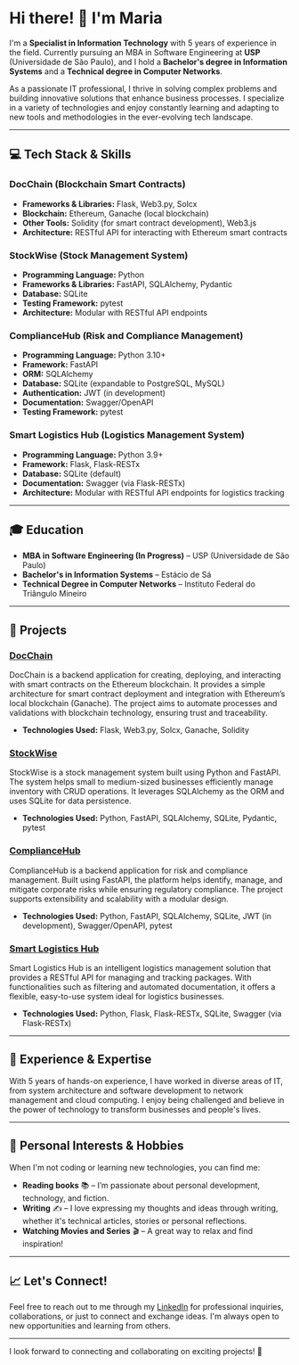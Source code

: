 # Hi there! 👋 I'm Maria

I'm a **Specialist in Information Technology** with 5 years of experience in the field. Currently pursuing an MBA in Software Engineering at **USP** (Universidade de São Paulo), and I hold a **Bachelor's degree in Information Systems** and a **Technical degree in Computer Networks**.

As a passionate IT professional, I thrive in solving complex problems and building innovative solutions that enhance business processes. I specialize in a variety of technologies and enjoy constantly learning and adapting to new tools and methodologies in the ever-evolving tech landscape.

---

## 💻 Tech Stack & Skills

### DocChain (Blockchain Smart Contracts)
- **Frameworks & Libraries:** Flask, Web3.py, Solcx
- **Blockchain:** Ethereum, Ganache (local blockchain)
- **Other Tools:** Solidity (for smart contract development), Web3.js
- **Architecture:** RESTful API for interacting with Ethereum smart contracts

### StockWise (Stock Management System)
- **Programming Language:** Python
- **Frameworks & Libraries:** FastAPI, SQLAlchemy, Pydantic
- **Database:** SQLite
- **Testing Framework:** pytest
- **Architecture:** Modular with RESTful API endpoints

### ComplianceHub (Risk and Compliance Management)
- **Programming Language:** Python 3.10+
- **Framework:** FastAPI
- **ORM:** SQLAlchemy
- **Database:** SQLite (expandable to PostgreSQL, MySQL)
- **Authentication:** JWT (in development)
- **Documentation:** Swagger/OpenAPI
- **Testing Framework:** pytest

### Smart Logistics Hub (Logistics Management System)
- **Programming Language:** Python 3.9+
- **Framework:** Flask, Flask-RESTx
- **Database:** SQLite (default)
- **Documentation:** Swagger (via Flask-RESTx)
- **Architecture:** Modular with RESTful API endpoints for logistics tracking

---

## 🎓 Education

- **MBA in Software Engineering (In Progress)** – USP (Universidade de São Paulo)
- **Bachelor's in Information Systems** – Estácio de Sá
- **Technical Degree in Computer Networks** – Instituto Federal do Triângulo Mineiro

---

## 🌟 Projects

### [DocChain](https://github.com/maria-ritha-nascimento/DocChain)
DocChain is a backend application for creating, deploying, and interacting with smart contracts on the Ethereum blockchain. It provides a simple architecture for smart contract deployment and integration with Ethereum’s local blockchain (Ganache). The project aims to automate processes and validations with blockchain technology, ensuring trust and traceability.

- **Technologies Used:** Flask, Web3.py, Solcx, Ganache, Solidity

### [StockWise](https://github.com/maria-ritha-nascimento/stockwise)
StockWise is a stock management system built using Python and FastAPI. The system helps small to medium-sized businesses efficiently manage inventory with CRUD operations. It leverages SQLAlchemy as the ORM and uses SQLite for data persistence.

- **Technologies Used:** Python, FastAPI, SQLAlchemy, SQLite, Pydantic, pytest

### [ComplianceHub](https://github.com/maria-ritha-nascimento/ComplianceHub)
ComplianceHub is a backend application for risk and compliance management. Built using FastAPI, the platform helps identify, manage, and mitigate corporate risks while ensuring regulatory compliance. The project supports extensibility and scalability with a modular design.

- **Technologies Used:** Python, FastAPI, SQLAlchemy, SQLite, JWT (in development), Swagger/OpenAPI, pytest

### [Smart Logistics Hub](https://github.com/maria-ritha-nascimento/SmartLogisticsHub)
Smart Logistics Hub is an intelligent logistics management solution that provides a RESTful API for managing and tracking packages. With functionalities such as filtering and automated documentation, it offers a flexible, easy-to-use system ideal for logistics businesses.

- **Technologies Used:** Python, Flask, Flask-RESTx, SQLite, Swagger (via Flask-RESTx)

---

## 🌟 Experience & Expertise

With 5 years of hands-on experience, I have worked in diverse areas of IT, from system architecture and software development to network management and cloud computing. I enjoy being challenged and believe in the power of technology to transform businesses and people's lives.

---

## 📖 Personal Interests & Hobbies

When I'm not coding or learning new technologies, you can find me:

- **Reading books** 📚 – I’m passionate about personal development, technology, and fiction.
- **Writing** ✍️ – I love expressing my thoughts and ideas through writing, whether it's technical articles, stories or personal reflections.
- **Watching Movies and Series** 🎬 – A great way to relax and find inspiration!

---

## 📈 Let's Connect!

Feel free to reach out to me through my [LinkedIn](https://www.linkedin.com/in/maria-ritha-nascimento-135023340/) for professional inquiries, collaborations, or just to connect and exchange ideas. I'm always open to new opportunities and learning from others.

---

I look forward to connecting and collaborating on exciting projects! 🚀
